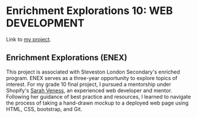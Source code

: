 # Enrichment Explorations 10: WEB DEVELOPMENT
Link to [my project](https://nicolechung.netlify.com).

## Enrichment Explorations (ENEX)
This project is associated with Steveston London Secondary's enriched program. ENEX serves as a three-year opportunity to explore topics of interest.
For my grade 10 final project, I pursued a mentorship under Shopify's [Sarah Veness](http://www.sarahveness.com/), an experienced web developer and mentor. Following her guidance of best practice and resources, I learned to navigate the process of taking a hand-drawn mockup to a deployed web page using HTML, CSS, bootstrap, and Git.
